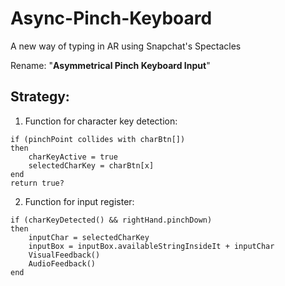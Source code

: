 # Async-Pinch-Keyboard
A new way of typing in AR using Snapchat's Spectacles


Rename: "**Asymmetrical Pinch Keyboard Input**"

## Strategy:

1. Function for character key detection:

``` Pseudocode
if (pinchPoint collides with charBtn[])
then
    charKeyActive = true
    selectedCharKey = charBtn[x]
end
return true?
```

2. Function for input register:

``` Pseudocode
if (charKeyDetected() && rightHand.pinchDown)
then
    inputChar = selectedCharKey
    inputBox = inputBox.availableStringInsideIt + inputChar
    VisualFeedback()
    AudioFeedback()
end
```
